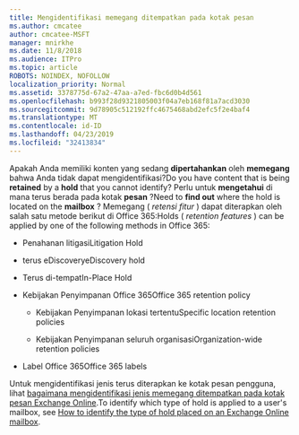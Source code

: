 ```yaml
---
title: Mengidentifikasi memegang ditempatkan pada kotak pesan
ms.author: cmcatee
author: cmcatee-MSFT
manager: mnirkhe
ms.date: 11/8/2018
ms.audience: ITPro
ms.topic: article
ROBOTS: NOINDEX, NOFOLLOW
localization_priority: Normal
ms.assetid: 3378775d-67a2-47aa-a7ed-fbc6d0b4d561
ms.openlocfilehash: b993f28d9321805003f04a7eb168f81a7acd3030
ms.sourcegitcommit: 9d78905c512192ffc4675468abd2efc5f2e4baf4
ms.translationtype: MT
ms.contentlocale: id-ID
ms.lasthandoff: 04/23/2019
ms.locfileid: "32413834"
---
```

<span data-ttu-id="16ce1-102">Apakah Anda memiliki konten yang sedang **dipertahankan** oleh **memegang** bahwa Anda tidak dapat mengidentifikasi?</span><span class="sxs-lookup"><span data-stu-id="16ce1-102">Do you have content that is being **retained** by a **hold** that you cannot identify?</span></span> <span data-ttu-id="16ce1-103">Perlu untuk **mengetahui** di mana terus berada pada kotak **pesan** ?</span><span class="sxs-lookup"><span data-stu-id="16ce1-103">Need to **find out** where the hold is located on the **mailbox** ?</span></span> <span data-ttu-id="16ce1-104">Memegang ( *retensi fitur* ) dapat diterapkan oleh salah satu metode berikut di Office 365:</span><span class="sxs-lookup"><span data-stu-id="16ce1-104">Holds (  *retention features*  ) can be applied by one of the following methods in Office 365:</span></span> 
  
- <span data-ttu-id="16ce1-105">Penahanan litigasi</span><span class="sxs-lookup"><span data-stu-id="16ce1-105">Litigation Hold</span></span> 
    
- <span data-ttu-id="16ce1-106">terus eDiscovery</span><span class="sxs-lookup"><span data-stu-id="16ce1-106">eDiscovery hold</span></span>
    
- <span data-ttu-id="16ce1-107">Terus di-tempat</span><span class="sxs-lookup"><span data-stu-id="16ce1-107">In-Place Hold</span></span>
    
- <span data-ttu-id="16ce1-108">Kebijakan Penyimpanan Office 365</span><span class="sxs-lookup"><span data-stu-id="16ce1-108">Office 365 retention policy</span></span> 
    
  - <span data-ttu-id="16ce1-109">Kebijakan Penyimpanan lokasi tertentu</span><span class="sxs-lookup"><span data-stu-id="16ce1-109">Specific location retention policies</span></span>
    
  - <span data-ttu-id="16ce1-110">Kebijakan Penyimpanan seluruh organisasi</span><span class="sxs-lookup"><span data-stu-id="16ce1-110">Organization-wide retention policies</span></span>
    
- <span data-ttu-id="16ce1-111">Label Office 365</span><span class="sxs-lookup"><span data-stu-id="16ce1-111">Office 365 labels</span></span>
    
<span data-ttu-id="16ce1-112">Untuk mengidentifikasi jenis terus diterapkan ke kotak pesan pengguna, lihat [bagaimana mengidentifikasi jenis memegang ditempatkan pada kotak pesan Exchange Online](https://docs.microsoft.com/office365/securitycompliance/identify-a-hold-on-an-exchange-online-mailbox).</span><span class="sxs-lookup"><span data-stu-id="16ce1-112">To identify which type of hold is applied to a user's mailbox, see [How to identify the type of hold placed on an Exchange Online mailbox](https://docs.microsoft.com/office365/securitycompliance/identify-a-hold-on-an-exchange-online-mailbox).</span></span>
  

